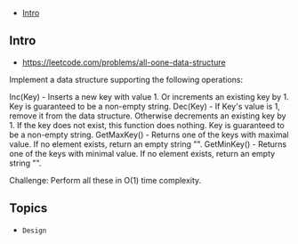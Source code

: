 - [Intro](#intro)

## Intro

- https://leetcode.com/problems/all-oone-data-structure

Implement a data structure supporting the following operations:


Inc(Key) - Inserts a new key  with value 1. Or increments an existing key by 1. Key is guaranteed to be a non-empty string.
Dec(Key) - If Key's value is 1, remove it from the data structure. Otherwise decrements an existing key by 1. If the key does not exist, this function does nothing. Key is guaranteed to be a non-empty string.
GetMaxKey() - Returns one of the keys with maximal value. If no element exists, return an empty string "".
GetMinKey() - Returns one of the keys with minimal value. If no element exists, return an empty string "".


Challenge: Perform all these in O(1) time complexity.


## Topics

- `Design`


